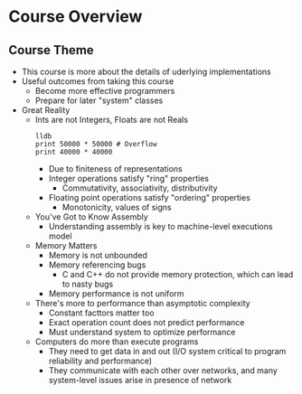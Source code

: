 # Course Overview
## Course Theme
* This course is more about the details of uderlying implementations
* Useful outcomes from taking this course
    * Become more effective programmers
    * Prepare for later "system" classes
* Great Reality
    * Ints are not Integers, Floats are not Reals  
      ```shell
      lldb
      print 50000 * 50000 # Overflow
      print 40000 * 40000
      ```
        * Due to finiteness of representations
        * Integer operations satisfy "ring" properties
            * Commutativity, associativity, distributivity
        * Floating point operations satisfy "ordering" properties
            * Monotonicity, values of signs
    * You've Got to Know Assembly
        * Understanding assembly is key to machine-level executions model
    * Memory Matters
        * Memory is not unbounded
        * Memory referencing bugs
            * C and C++ do not provide memory protection, which can lead to nasty bugs
        * Memory performance is not uniform
    * There's more to performance than asymptotic complexity
        * Constant facttors matter too
        * Exact operation count does not predict performance
        * Must understand system to optimize performance
    * Computers do more than execute programs
        * They need to get data in and out (I/O system critical to program reliability and performance)
        * They communicate with each other over networks, and many system-level issues arise in presence of network

